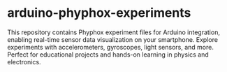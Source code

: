 # arduino-phyphox-experiments
This repository contains Phyphox experiment files for Arduino integration, enabling real-time sensor data visualization on your smartphone. Explore experiments with accelerometers, gyroscopes, light sensors, and more. Perfect for educational projects and hands-on learning in physics and electronics.
